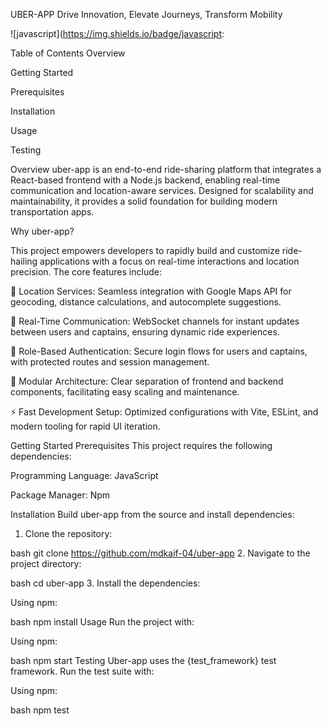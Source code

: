 UBER-APP
Drive Innovation, Elevate Journeys, Transform Mobility

![javascript](https://img.shields.io/badge/javascript:

Table of Contents
Overview

Getting Started

Prerequisites

Installation

Usage

Testing

Overview
uber-app is an end-to-end ride-sharing platform that integrates a React-based frontend with a Node.js backend, enabling real-time communication and location-aware services. Designed for scalability and maintainability, it provides a solid foundation for building modern transportation apps.

Why uber-app?

This project empowers developers to rapidly build and customize ride-hailing applications with a focus on real-time interactions and location precision. The core features include:

🧭 Location Services: Seamless integration with Google Maps API for geocoding, distance calculations, and autocomplete suggestions.

🔗 Real-Time Communication: WebSocket channels for instant updates between users and captains, ensuring dynamic ride experiences.

🔐 Role-Based Authentication: Secure login flows for users and captains, with protected routes and session management.

🧩 Modular Architecture: Clear separation of frontend and backend components, facilitating easy scaling and maintenance.

⚡ Fast Development Setup: Optimized configurations with Vite, ESLint, and modern tooling for rapid UI iteration.

Getting Started
Prerequisites
This project requires the following dependencies:

Programming Language: JavaScript

Package Manager: Npm

Installation
Build uber-app from the source and install dependencies:

1. Clone the repository:

bash
git clone https://github.com/mdkaif-04/uber-app
2. Navigate to the project directory:

bash
cd uber-app
3. Install the dependencies:

Using npm:

bash
npm install
Usage
Run the project with:

Using npm:

bash
npm start
Testing
Uber-app uses the {test_framework} test framework. Run the test suite with:

Using npm:

bash
npm test
